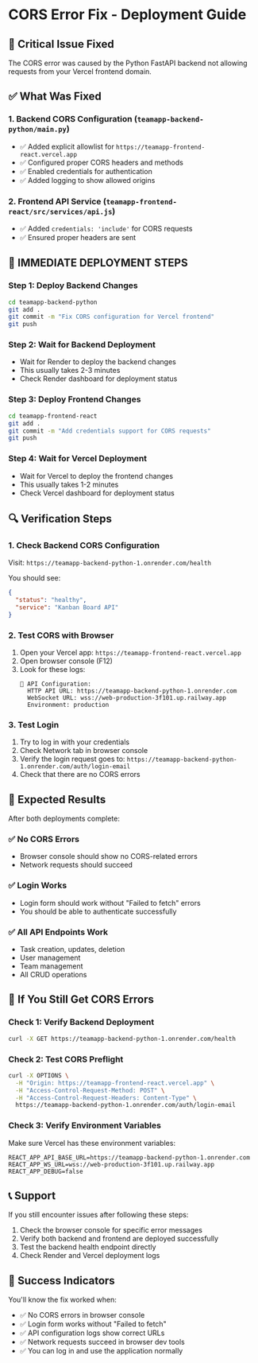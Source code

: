 # CORS Error Fix - Deployment Guide

## 🚨 Critical Issue Fixed
The CORS error was caused by the Python FastAPI backend not allowing requests from your Vercel frontend domain.

## ✅ What Was Fixed

### 1. Backend CORS Configuration (`teamapp-backend-python/main.py`)
- ✅ Added explicit allowlist for `https://teamapp-frontend-react.vercel.app`
- ✅ Configured proper CORS headers and methods
- ✅ Enabled credentials for authentication
- ✅ Added logging to show allowed origins

### 2. Frontend API Service (`teamapp-frontend-react/src/services/api.js`)
- ✅ Added `credentials: 'include'` for CORS requests
- ✅ Ensured proper headers are sent

## 🚀 IMMEDIATE DEPLOYMENT STEPS

### Step 1: Deploy Backend Changes
```bash
cd teamapp-backend-python
git add .
git commit -m "Fix CORS configuration for Vercel frontend"
git push
```

### Step 2: Wait for Backend Deployment
- Wait for Render to deploy the backend changes
- This usually takes 2-3 minutes
- Check Render dashboard for deployment status

### Step 3: Deploy Frontend Changes
```bash
cd teamapp-frontend-react
git add .
git commit -m "Add credentials support for CORS requests"
git push
```

### Step 4: Wait for Vercel Deployment
- Wait for Vercel to deploy the frontend changes
- This usually takes 1-2 minutes
- Check Vercel dashboard for deployment status

## 🔍 Verification Steps

### 1. Check Backend CORS Configuration
Visit: `https://teamapp-backend-python-1.onrender.com/health`

You should see:
```json
{
  "status": "healthy",
  "service": "Kanban Board API"
}
```

### 2. Test CORS with Browser
1. Open your Vercel app: `https://teamapp-frontend-react.vercel.app`
2. Open browser console (F12)
3. Look for these logs:
   ```
   🔧 API Configuration:
     HTTP API URL: https://teamapp-backend-python-1.onrender.com
     WebSocket URL: wss://web-production-3f101.up.railway.app
     Environment: production
   ```

### 3. Test Login
1. Try to log in with your credentials
2. Check Network tab in browser console
3. Verify the login request goes to: `https://teamapp-backend-python-1.onrender.com/auth/login-email`
4. Check that there are no CORS errors

## 🎯 Expected Results

After both deployments complete:

### ✅ No CORS Errors
- Browser console should show no CORS-related errors
- Network requests should succeed

### ✅ Login Works
- Login form should work without "Failed to fetch" errors
- You should be able to authenticate successfully

### ✅ All API Endpoints Work
- Task creation, updates, deletion
- User management
- Team management
- All CRUD operations

## 🚨 If You Still Get CORS Errors

### Check 1: Verify Backend Deployment
```bash
curl -X GET https://teamapp-backend-python-1.onrender.com/health
```

### Check 2: Test CORS Preflight
```bash
curl -X OPTIONS \
  -H "Origin: https://teamapp-frontend-react.vercel.app" \
  -H "Access-Control-Request-Method: POST" \
  -H "Access-Control-Request-Headers: Content-Type" \
  https://teamapp-backend-python-1.onrender.com/auth/login-email
```

### Check 3: Verify Environment Variables
Make sure Vercel has these environment variables:
```
REACT_APP_API_BASE_URL=https://teamapp-backend-python-1.onrender.com
REACT_APP_WS_URL=wss://web-production-3f101.up.railway.app
REACT_APP_DEBUG=false
```

## 📞 Support

If you still encounter issues after following these steps:

1. Check the browser console for specific error messages
2. Verify both backend and frontend are deployed successfully
3. Test the backend health endpoint directly
4. Check Render and Vercel deployment logs

## 🎉 Success Indicators

You'll know the fix worked when:
- ✅ No CORS errors in browser console
- ✅ Login form works without "Failed to fetch"
- ✅ API configuration logs show correct URLs
- ✅ Network requests succeed in browser dev tools
- ✅ You can log in and use the application normally
